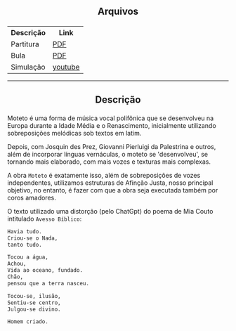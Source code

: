 ## <p align="center"> Arquivos </p>

<table align="center" width="70%">
<tr>
  <th>          Descrição          </th>
  <th>           Link              </th>
</tr>
<tr>
  <td>Partitura</td>
  <td><a href="resources/Score.pdf">PDF</a></td>
</tr>
<tr>
  <td>Bula</td>
  <td><a href="resources/Bula.pdf">PDF</a></td>
</tr>
<tr>
  <td>Simulação</td>
  <td><a href="https://www.youtube.com/watch?v=UZijLPXRrtc">youtube</a></td>
</tr>
</table>

-------------------------

## <p align="center"> Descrição </p>

Moteto é uma forma de música vocal polifônica que se desenvolveu na Europa durante a Idade Média e o Renascimento, inicialmente utilizando sobreposições melódicas sob textos em latim. 

Depois, com Josquin des Prez, Giovanni Pierluigi da Palestrina e outros, além de incorporar línguas vernáculas, o moteto se 'desenvolveu', se tornando mais elaborado, com mais vozes e texturas mais complexas. 

A obra `Moteto` é exatamente isso, além de sobreposições de vozes independentes, utilizamos estruturas de Afinção Justa, nosso principal objetivo, no entanto, é fazer com que a obra seja executada também por coros amadores.

O texto utilizado uma distorção (pelo ChatGpt) do poema de Mia Couto intitulado `Avesso Bíblico`: 

``` txt
Havia tudo.
Criou-se o Nada, 
tanto tudo.

Tocou a água,
Achou,
Vida ao oceano, fundado.
Chão,
pensou que a terra nasceu.

Tocou-se, ilusão,
Sentiu-se centro,
Julgou-se divino.

Homem criado.

```
